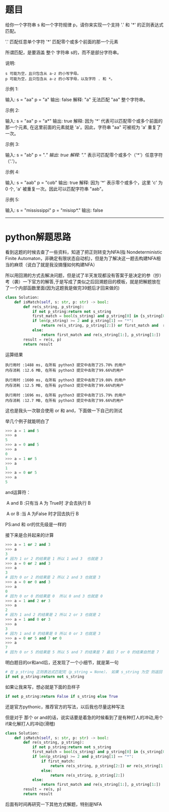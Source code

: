 # 题目

给你一个字符串 s 和一个字符规律 p，请你来实现一个支持 '.' 和 '*' 的正则表达式匹配。

'.' 匹配任意单个字符
'*' 匹配零个或多个前面的那一个元素

所谓匹配，是要涵盖 整个 字符串 s的，而不是部分字符串。

说明:

    s 可能为空，且只包含从 a-z 的小写字母。
    p 可能为空，且只包含从 a-z 的小写字母，以及字符 . 和 *。

示例 1:

输入:
s = "aa"
p = "a"
输出: false
解释: "a" 无法匹配 "aa" 整个字符串。

示例 2:

输入:
s = "aa"
p = "a*"
输出: true
解释: 因为 '*' 代表可以匹配零个或多个前面的那一个元素, 在这里前面的元素就是 'a'。因此，字符串 "aa" 可被视为 'a' 重复了一次。

示例 3:

输入:
s = "ab"
p = ".*"
输出: true
解释: ".*" 表示可匹配零个或多个（'*'）任意字符（'.'）。

示例 4:

输入:
s = "aab"
p = "c*a*b"
输出: true
解释: 因为 '*' 表示零个或多个，这里 'c' 为 0 个, 'a' 被重复一次。因此可以匹配字符串 "aab"。

示例 5:

输入:
s = "mississippi"
p = "mis*is*p*."
输出: false

*****

# python解题思路

看到这题的时候去查了一些资料，知道了把正则转变为NFA(指 Nondeterministic Finite Automaton，非确定有限状态自动机)，但是为了解决这一题去构建NFA相当的麻烦（说白了就是我没搞懂如何构建NFA）

所以用回溯的方式去解决问题，但是试了半天发现都没有答案于是决定的参（抄）考（袭）一下官方的解答,于是写成了类似之后回溯题目的模板，就是把解题放在了一个内部函数里面(因为这题我是做完39题后才回来做的)

```python
class Solution:
    def isMatch(self, s: str, p: str) -> bool:
        def re(s_string, p_string):
            if not p_string:return not s_string
            first_match = bool(s_string) and p_string[0] in {s_string[0], '.'}
            if len(p_string) >= 2 and p_string[1] == "*":
                return re(s_string, p_string[2:]) or first_match and  re(s_string[1:], p_string)
            else:
                return first_match and re(s_string[1:], p_string[1:])
        result = re(s, p)
        return result
```

运算结果

```
执行用时 :1488 ms, 在所有 python3 提交中击败了25.70% 的用户
内存消耗 :12.6 MB, 在所有 python3 提交中击败了99.66%的用户

执行用时 :1600 ms, 在所有 python3 提交中击败了19.08% 的用户
内存消耗 :12.5 MB, 在所有 python3 提交中击败了99.66%的用户

执行用时 :1696 ms, 在所有 python3 提交中击败了15.79% 的用户
内存消耗 :12.7 MB, 在所有 python3 提交中击败了99.66%的用户
```

这也是我头一次联合使用 or 和 and，下面做一下自己的测试

举几个例子就能明白了

```python
>>> a = 1 and 5
>>> a
5
>>> a = 0 and 5
>>> a
0
>>> a = 1 or 5
>>> a
1
>>> a = 0 or 5
>>> a
5
```

and运算符：

​	A and B :只有当 A 为 True时 才会去执行 B

​	A or B :当 A 为False 时才回去执行 B 

PS:and 和 or的优先级是一样的

接下来是合并起来的计算

```python
>>> a = 1 or 2 and 3
>>> a
3
# 因为 1 or 2 的结果是 1 所以 1 and 3  也就是 3
>>> a = 0 or 2 and 3
>>> a
3
# 因为 0 or 2 的结果是 2 所以 2 and 3 也就是 3
>>> a = 0 or 0 and 3
>>> a
0
# 因为 0 or 0 的结果是 0  所以 0 and 3 也就是 0
>>> a = 1 and 2 or 3
>>> a
2
# 因为 1 and 2 的结果是 2 所以 2 or 3 也就是 2
>>> a = 1 and 0 or 3
>>> a
3
# 因为 1 and 0 的结果是 0 所以 0 or 3 也就是 3
>>> a = 0 or 5 and 7 or 0
>>> a
7
# 因为 0 or 5 的结果是 5 所以 5 and 7 的结果是 7 最后 7 or 0 的结果自然是 7
```

明白题目的or和and后，还发现了一个小细节，就是第一句

```python
# 在 p_string 正则表达式匹配完（p_string = None）， 如果 s_string 为空 则返回 True 否则返回 False
if not p_string:return not s_string
```

如果让我来写，想必就是下面的丑样子

```python
if not p_string:return False if s_string else True
```

还是官方pythonic，推荐官方的写法，以后我也尽量这种写法

但是对于 那个 or and的话，说实话要是着急的时候看到了是有种打人的冲动,用个if来化解打人的冲动(滑稽)

```python
class Solution:
    def isMatch(self, s: str, p: str) -> bool:
        def re(s_string, p_string):
            if not p_string:return not s_string
            first_match = bool(s_string) and p_string[0] in {s_string[0], '.'}
            if len(p_string) >= 2 and p_string[1] == "*":
                if first_match:
                    return re(s_string, p_string[2:]) or re(s_string[1:], p_string)
                else:
                    return re(s_string, p_string[2:])
            else:
                return first_match and re(s_string[1:], p_string[1:])
        result = re(s, p)
        return result
```

后面有时间再研究一下其他方式解题，特别是NFA